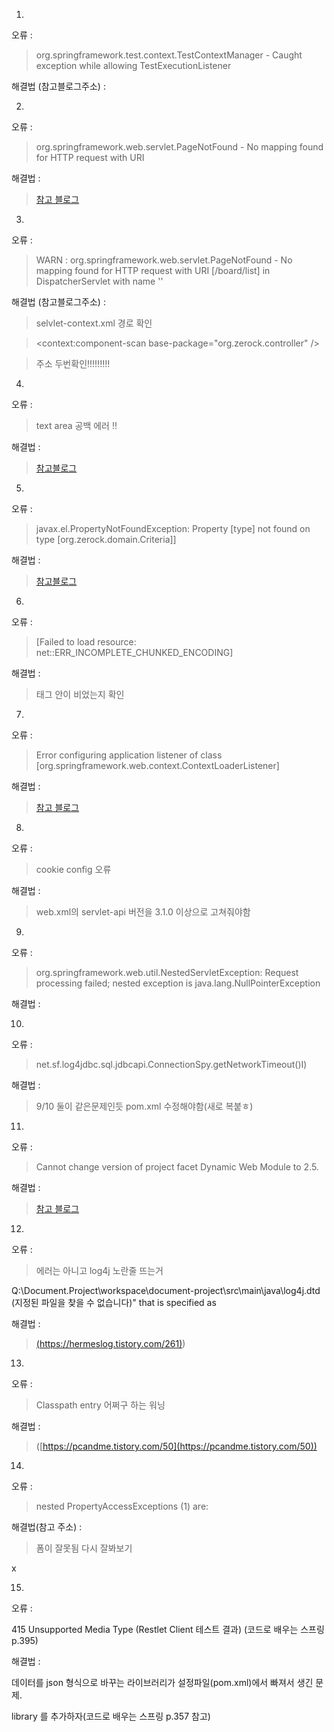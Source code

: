 
1.

오류 :

> org.springframework.test.context.TestContextManager - Caught exception while allowing TestExecutionListener

  

해결법 (참고블로그주소) :

  
  

2.

오류 :

> org.springframework.web.servlet.PageNotFound - No mapping found for HTTP request with URI

  
  

해결법 :

> [참고 블로그]([https://stufeel.tistory.com/8](https://stufeel.tistory.com/8))

  
  

3.

  

오류 :

> WARN : org.springframework.web.servlet.PageNotFound - No mapping found for HTTP request with URI [/board/list] in DispatcherServlet with name ''

  

해결법 (참고블로그주소) :

> selvlet-context.xml 경로 확인

> <context:component-scan base-package="org.zerock.controller" />

>  주소 두번확인!!!!!!!!!

  
  

4.

오류 :

> text area 공백 에러 !!

  

해결법 :

> [참고블로그]([https://okky.kr/article/292680](https://okky.kr/article/292680))

  
  
  
  

5.

오류 :

> javax.el.PropertyNotFoundException: Property [type] not found on type [org.zerock.domain.Criteria]]

  

해결법 :

> [참고블로그]([https://teqoo.tistory.com/](https://teqoo.tistory.com/))

  

6.

오류 :

> [Failed to load resource: net::ERR_INCOMPLETE_CHUNKED_ENCODING]

  

해결법 :

> 태그 안이 비었는지 확인

  

7.

오류 :

> Error configuring application listener of class [org.springframework.web.context.ContextLoaderListener]

  

해결법 :

> [참고 블로그]([http://myblog.opendocs.co.kr/archives/1657](http://myblog.opendocs.co.kr/archives/1657))

  

8.

오류 :

> cookie config 오류

  

해결법 :

> web.xml의 servlet-api 버전을 3.1.0 이상으로 고쳐줘야함

  

9.

오류 :

> org.springframework.web.util.NestedServletException: Request processing failed; nested exception is java.lang.NullPointerException

  

해결법 :





  

10.

오류 :

> net.sf.log4jdbc.sql.jdbcapi.ConnectionSpy.getNetworkTimeout()I)

  

해결법 :

> 9/10 둘이 같은문제인듯 pom.xml 수정해야함(새로 복붙ㅎ)

  

11.

오류 :

> Cannot change version of project facet Dynamic Web Module to 2.5.

  

해결법 :

> [참고 블로그](https://lng1982.tistory.com/199)

  
  
  

12.

오류 :

> 에러는 아니고 log4j 노란줄 뜨는거

Q:\Document.Project\workspace\document-project\src\main\java\log4j.dtd (지정된 파일을 찾을 수 없습니다)" that is specified as

  

해결법 :

> [(https://hermeslog.tistory.com/261)](https://hermeslog.tistory.com/261))

  
  

13.

오류 :

> Classpath entry 어쩌구 하는 워닝

  

해결법 :

> ([https://pcandme.tistory.com/50](https://pcandme.tistory.com/50))

  

14.

오류 :

> nested PropertyAccessExceptions (1) are:

  

해결법(참고 주소) :

> 폼이 잘못됨 다시 잘봐보기

  

x

  
  

15.

오류 :

415 Unsupported Media Type (Restlet Client 테스트 결과) (코드로 배우는 스프링 p.395)

해결법 :

데이터를 json 형식으로 바꾸는 라이브러리가 설정파일(pom.xml)에서 빠져서 생긴 문제.

<jackson> library 를 추가하자(코드로 배우는 스프링 p.357 참고)
<!--stackedit_data:
eyJoaXN0b3J5IjpbNDg3MjE2NjEyLC0xMzEzNzQ3NjY4LC0zNj
M4NTU0MTcsLTgwODkwODEyNSw5NDY4NjA1MjIsLTE1MTIyMjUx
MzUsLTE3NDk2NDQ1MywtMzg2NTQ1MzYzLC02ODU4ODA3MTUsMT
M1ODg1MTMzMCwtMTgzOTM4MjI1MSwtNDU3Mzk3MTQ0LDg1ODkz
ODgwMywtMTgwNzM2NzAzMCwtMjAyNDEyNDc3MywtMTA5MDI4Nj
A3NiwxMDkwNDg0NTM3LC0xNjQwNTUwODIxLC0yNzg0ODUxNjhd
fQ==
-->